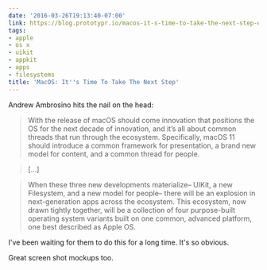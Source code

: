 ```yaml
---
date: '2016-03-26T19:13:40-07:00'
link: https://blog.prototypr.io/macos-it-s-time-to-take-the-next-step-ee7871ccd3c7#.my414arfi
tags:
- apple
- os x
- uikit
- appkit
- apps
- filesystems
title: 'MacOS: It''s Time To Take The Next Step'
---
```


Andrew Ambrosino hits the nail on the head:

>With the release of macOS should come innovation that positions the OS for the next decade of innovation, and it’s all about common threads that run through the ecosystem. Specifically, macOS 11 should introduce a common framework for presentation, a brand new model for content, and a common thread for people.

>[...]

>When these three new developments materialize– UIKit, a new Filesystem, and a new model for people– there will be an explosion in next-generation apps across the ecosystem. This ecosystem, now drawn tightly together, will be a collection of four purpose-built operating system variants built on one common, advanced platform, one best described as Apple OS.

I've been waiting for them to do this for a long time. It's so obvious.

Great screen shot mockups too.
